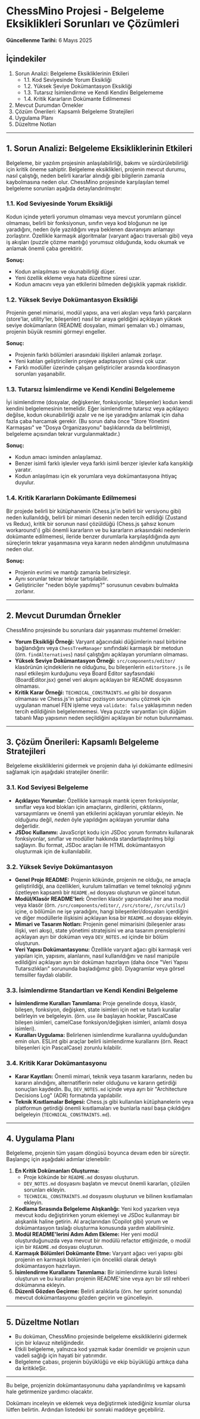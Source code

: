 # ChessMino Projesi - Belgeleme Eksiklikleri Sorunları ve Çözümleri

**Güncellenme Tarihi:** 6 Mayıs 2025

## İçindekiler
1.  Sorun Analizi: Belgeleme Eksikliklerinin Etkileri
    *   1.1. Kod Seviyesinde Yorum Eksikliği
    *   1.2. Yüksek Seviye Dokümantasyon Eksikliği
    *   1.3. Tutarsız İsimlendirme ve Kendi Kendini Belgelememe
    *   1.4. Kritik Kararların Dokümante Edilmemesi
2.  Mevcut Durumdan Örnekler
3.  Çözüm Önerileri: Kapsamlı Belgeleme Stratejileri
4.  Uygulama Planı
5.  Düzeltme Notları

---

## 1. Sorun Analizi: Belgeleme Eksikliklerinin Etkileri

Belgeleme, bir yazılım projesinin anlaşılabilirliği, bakımı ve sürdürülebilirliği için kritik öneme sahiptir. Belgeleme eksiklikleri, projenin mevcut durumu, nasıl çalıştığı, neden belirli kararlar alındığı gibi bilgilerin zamanla kaybolmasına neden olur. ChessMino projesinde karşılaşılan temel belgeleme sorunları aşağıda detaylandırılmıştır:

### 1.1. Kod Seviyesinde Yorum Eksikliği

Kodun içinde yeterli yorumun olmaması veya mevcut yorumların güncel olmaması, belirli bir fonksiyonun, sınıfın veya kod bloğunun ne işe yaradığını, neden öyle yazıldığını veya beklenen davranışını anlamayı zorlaştırır. Özellikle karmaşık algoritmalar (varyant ağacı traversalı gibi) veya iş akışları (puzzle çözme mantığı) yorumsuz olduğunda, kodu okumak ve anlamak önemli çaba gerektirir.

**Sonuç:**
*   Kodun anlaşılması ve okunabilirliği düşer.
*   Yeni özellik ekleme veya hata düzeltme süresi uzar.
*   Kodun amacını veya yan etkilerini bilmeden değişiklik yapmak risklidir.

### 1.2. Yüksek Seviye Dokümantasyon Eksikliği

Projenin genel mimarisi, modül yapısı, ana veri akışları veya farklı parçaların (store'lar, utility'ler, bileşenler) nasıl bir araya geldiğini açıklayan yüksek seviye dokümanların (README dosyaları, mimari şemaları vb.) olmaması, projenin büyük resmini görmeyi engeller.

**Sonuç:**
*   Projenin farklı bölümleri arasındaki ilişkileri anlamak zorlaşır.
*   Yeni katılan geliştiricilerin projeye adaptasyon süresi çok uzar.
*   Farklı modüller üzerinde çalışan geliştiriciler arasında koordinasyon sorunları yaşanabilir.

### 1.3. Tutarsız İsimlendirme ve Kendi Kendini Belgelememe

İyi isimlendirme (dosyalar, değişkenler, fonksiyonlar, bileşenler) kodun kendi kendini belgelemesinin temelidir. Eğer isimlendirme tutarsız veya açıklayıcı değilse, kodun okunabilirliği azalır ve ne işe yaradığını anlamak için daha fazla çaba harcamak gerekir. (Bu sorun daha önce "Store Yönetimi Karmaşası" ve "Dosya Organizasyonu" başlıklarında da belirtilmişti, belgeleme açısından tekrar vurgulanmaktadır.)

**Sonuç:**
*   Kodun amacı isminden anlaşılamaz.
*   Benzer isimli farklı işlevler veya farklı isimli benzer işlevler kafa karışıklığı yaratır.
*   Kodun anlaşılması için ek yorumlara veya dokümantasyona ihtiyaç duyulur.

### 1.4. Kritik Kararların Dokümante Edilmemesi

Bir projede belirli bir kütüphanenin (Chess.js'in belirli bir versiyonu gibi) neden kullanıldığı, belirli bir mimari desenin neden tercih edildiği (Zustand vs Redux), kritik bir sorunun nasıl çözüldüğü (Chess.js şahsız konum workaround'ı) gibi önemli kararların ve bu kararların arkasındaki nedenlerin dokümante edilmemesi, ileride benzer durumlarla karşılaşıldığında aynı süreçlerin tekrar yaşanmasına veya kararın neden alındığının unutulmasına neden olur.

**Sonuç:**
*   Projenin evrimi ve mantığı zamanla belirsizleşir.
*   Aynı sorunlar tekrar tekrar tartışılabilir.
*   Geliştiriciler "neden böyle yapılmış?" sorusunun cevabını bulmakta zorlanır.

---

## 2. Mevcut Durumdan Örnekler

ChessMino projesinde bu sorunlara dair yaşanması muhtemel örnekler:

*   **Yorum Eksikliği Örneği:** Varyant ağacındaki düğümlerin nasıl birbirine bağlandığını veya `ChessTreeManager` sınıfındaki karmaşık bir metodun (örn. `findAlternatives`) nasıl çalıştığını açıklayan yorumların olmaması.
*   **Yüksek Seviye Dokümantasyon Örneği:** `src/components/editor/` klasörünün içindekilerin ne olduğunu, bu bileşenlerin `editorStore.js` ile nasıl etkileşim kurduğunu veya Board Editor sayfasındaki (BoardEditor.jsx) genel veri akışını açıklayan bir README dosyasının olmaması.
*   **Kritik Karar Örneği:** `TECHNICAL_CONSTRAINTS.md` gibi bir dosyanın olmaması ve Chess.js'in şahsız pozisyon sorununu çözmek için uygulanan manuel FEN işleme veya `validate: false` yaklaşımının neden tercih edildiğinin belgelenmemesi. Veya puzzle varyantları için düğüm tabanlı Map yapısının neden seçildiğini açıklayan bir notun bulunmaması.

---

## 3. Çözüm Önerileri: Kapsamlı Belgeleme Stratejileri

Belgeleme eksikliklerini gidermek ve projenin daha iyi dokümante edilmesini sağlamak için aşağıdaki stratejiler önerilir:

### 3.1. Kod Seviyesi Belgeleme

*   **Açıklayıcı Yorumlar:** Özellikle karmaşık mantık içeren fonksiyonlar, sınıflar veya kod blokları için amaçlarını, girdilerini, çıktılarını, varsayımlarını ve önemli yan etkilerini açıklayan yorumlar ekleyin. Ne olduğunu değil, *neden* öyle yapıldığını açıklayan yorumlar daha değerlidir.
*   **JSDoc Kullanımı:** JavaScript kodu için JSDoc yorum formatını kullanarak fonksiyonlar, sınıflar ve modüller hakkında standartlaştırılmış bilgi sağlayın. Bu format, JSDoc araçları ile HTML dokümantasyon oluşturmak için de kullanılabilir.

### 3.2. Yüksek Seviye Dokümantasyon

*   **Genel Proje README:** Projenin kökünde, projenin ne olduğu, ne amaçla geliştirildiği, ana özellikleri, kurulum talimatları ve temel teknoloji yığınını özetleyen kapsamlı bir `README.md` dosyası oluşturun ve güncel tutun.
*   **Modül/Klasör README'leri:** Önerilen klasör yapısındaki her ana modül veya klasör (örn. `/src/components/editor/`, `/src/store/`, `/src/utils/`) içine, o bölümün ne işe yaradığını, hangi bileşenleri/dosyaları içerdiğini ve diğer modüllerle ilişkisini açıklayan kısa bir `README.md` dosyası ekleyin.
*   **Mimari ve Tasarım Notları:** Projenin genel mimarisini (bileşenler arası ilişki, veri akışı), state yönetimi stratejisini ve ana tasarım prensiplerini açıklayan ayrı bir doküman veya `DEV_NOTES.md` içinde bir bölüm oluşturun.
*   **Veri Yapısı Dokümantasyonu:** Özellikle varyant ağacı gibi karmaşık veri yapıları için, yapısını, alanlarını, nasıl kullanıldığını ve nasıl manipüle edildiğini açıklayan ayrı bir doküman hazırlayın (daha önce "Veri Yapısı Tutarsızlıkları" sorununda başladığımız gibi). Diyagramlar veya görsel temsiller faydalı olabilir.

### 3.3. İsimlendirme Standartları ve Kendi Kendini Belgeleme

*   **İsimlendirme Kuralları Tanımlama:** Proje genelinde dosya, klasör, bileşen, fonksiyon, değişken, state isimleri için net ve tutarlı kurallar belirleyin ve belgeleyin. (örn. `use` ile başlayan hooklar, PascalCase bileşen isimleri, camelCase fonksiyon/değişken isimleri, anlamlı dosya isimleri).
*   **Kuralları Uygulama:** Belirlenen isimlendirme kurallarına uyulduğundan emin olun. ESLint gibi araçlar belirli isimlendirme kurallarını (örn. React bileşenleri için PascalCase) zorunlu kılabilir.

### 3.4. Kritik Karar Dokümantasyonu

*   **Karar Kayıtları:** Önemli mimari, teknik veya tasarım kararlarını, neden bu kararın alındığını, alternatiflerin neler olduğunu ve kararın getirdiği sonuçları kaydedin. Bu, `DEV_NOTES.md` içinde veya ayrı bir "Architecture Decisions Log" (ADR) formatında yapılabilir.
*   **Teknik Kısıtlamalar Belgesi:** Chess.js gibi kullanılan kütüphanelerin veya platformun getirdiği önemli kısıtlamaları ve bunlarla nasıl başa çıkıldığını belgeleyin (`TECHNICAL_CONSTRAINTS.md`).

---

## 4. Uygulama Planı

Belgeleme, projenin tüm yaşam döngüsü boyunca devam eden bir süreçtir. Başlangıç için aşağıdaki adımlar izlenebilir:

1.  **En Kritik Dokümanları Oluşturma:**
    *   Proje kökünde bir `README.md` dosyası oluşturun.
    *   `DEV_NOTES.md` dosyasını başlatın ve mevcut önemli kararları, çözülen sorunları ekleyin.
    *   `TECHNICAL_CONSTRAINTS.md` dosyasını oluşturun ve bilinen kısıtlamaları ekleyin.
2.  **Kodlama Sırasında Belgeleme Alışkanlığı:** Yeni kod yazarken veya mevcut kodu değiştirirken yorum eklemeyi ve JSDoc kullanmayı bir alışkanlık haline getirin. AI araçlarından (Copilot gibi) yorum ve dokümantasyon taslağı oluşturma konusunda yardım alabilirsiniz.
3.  **Modül README'lerini Adım Adım Ekleme:** Her yeni modül oluşturduğunuzda veya mevcut bir modülü refactor ettiğinizde, o modül için bir `README.md` dosyası oluşturun.
4.  **Karmaşık Bölümleri Dokümante Etme:** Varyant ağacı veri yapısı gibi projenin en karmaşık bölümleri için öncelikli olarak detaylı dokümantasyon hazırlayın.
5.  **İsimlendirme Kurallarını Tanımlama:** Bir isimlendirme kuralı listesi oluşturun ve bu kuralları projenin README'sine veya ayrı bir stil rehberi dokümanına ekleyin.
6.  **Düzenli Gözden Geçirme:** Belirli aralıklarla (örn. her sprint sonunda) mevcut dokümantasyonu gözden geçirin ve güncelleyin.

---

## 5. Düzeltme Notları

*   Bu doküman, ChessMino projesinde belgeleme eksikliklerini gidermek için bir kılavuz niteliğindedir.
*   Etkili belgeleme, yalnızca kod yazmak kadar önemlidir ve projenin uzun vadeli sağlığı için hayati bir yatırımdır.
*   Belgeleme çabası, projenin büyüklüğü ve ekip büyüklüğü arttıkça daha da kritikleŞir.

---

Bu belge, projenizin dokümantasyonunu daha yapılandırılmış ve kapsamlı hale getirmenize yardımcı olacaktır.

Dokümanı inceleyin ve eklemek veya değiştirmek istediğiniz kısımlar olursa lütfen belirtin. Ardından listedeki bir sonraki maddeye geçebiliriz.